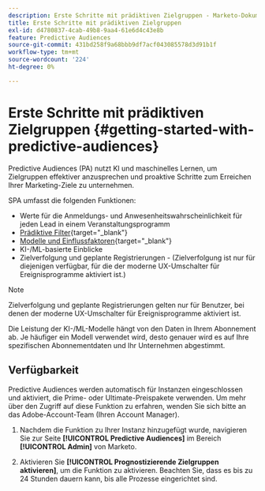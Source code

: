 ```yaml
---
description: Erste Schritte mit prädiktiven Zielgruppen - Marketo-Dokumente - Produktdokumentation
title: Erste Schritte mit prädiktiven Zielgruppen
exl-id: d4780837-4cab-49b8-9aa4-61e6d4c43e8b
feature: Predictive Audiences
source-git-commit: 431bd258f9a68bbb9df7acf043085578d3d91b1f
workflow-type: tm+mt
source-wordcount: '224'
ht-degree: 0%

---
```


# Erste Schritte mit prädiktiven Zielgruppen {#getting-started-with-predictive-audiences}

Predictive Audiences (PA) nutzt KI und maschinelles Lernen, um Zielgruppen effektiver anzusprechen und proaktive Schritte zum Erreichen Ihrer Marketing-Ziele zu unternehmen.

SPA umfasst die folgenden Funktionen:

* Werte für die Anmeldungs- und Anwesenheitswahrscheinlichkeit für jeden Lead in einem Veranstaltungsprogramm
* [Prädiktive Filter](/help/marketo/product-docs/core-marketo-concepts/predictive-audiences/predictive-filters.md){target="_blank"}
* [Modelle und Einflussfaktoren](/help/marketo/product-docs/core-marketo-concepts/predictive-audiences/models-and-insights.md){target="_blank"}
* KI-/ML-basierte Einblicke
* Zielverfolgung und geplante Registrierungen - (Zielverfolgung ist nur für diejenigen verfügbar, für die der moderne UX-Umschalter für Ereignisprogramme aktiviert ist.)

>[!NOTE]
>
>Zielverfolgung und geplante Registrierungen gelten nur für Benutzer, bei denen der moderne UX-Umschalter für Ereignisprogramme aktiviert ist.

Die Leistung der KI-/ML-Modelle hängt von den Daten in Ihrem Abonnement ab. Je häufiger ein Modell verwendet wird, desto genauer wird es auf Ihre spezifischen Abonnementdaten und Ihr Unternehmen abgestimmt.

## Verfügbarkeit

Predictive Audiences werden automatisch für Instanzen eingeschlossen und aktiviert, die Prime- oder Ultimate-Preispakete verwenden. Um mehr über den Zugriff auf diese Funktion zu erfahren, wenden Sie sich bitte an das Adobe-Account-Team (Ihren Account Manager).

1. Nachdem die Funktion zu Ihrer Instanz hinzugefügt wurde, navigieren Sie zur Seite **[!UICONTROL Predictive Audiences]** im Bereich **[!UICONTROL Admin]** von Marketo.

1. Aktivieren Sie **[!UICONTROL Prognostizierende Zielgruppen aktivieren]**, um die Funktion zu aktivieren. Beachten Sie, dass es bis zu 24 Stunden dauern kann, bis alle Prozesse eingerichtet sind.

